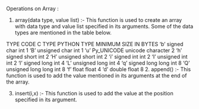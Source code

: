 Operations on Array :

1. array(data type, value list) :- This function is used to create an array with data type and value list specified in its arguments. Some of the data types are mentioned in the table below.



TYPE CODE	C TYPE	PYTHON TYPE	MINIMUM SIZE IN BYTES
‘b’	signed char	int	1
‘B’	unsigned char	int	1
‘u’	Py_UNICODE	unicode character	2
‘h’	signed short	int	2
‘H’	unsigned short	int	2
‘i’	signed int	int	2
‘I’	unsigned int	int	2
‘l’	signed long	int	4
‘L’	unsigned long	int	4
‘q’	signed long long	int	8
‘Q’	unsigned long long	int	8
‘f’	float	float	4
‘d’	double	float	8
2. append() :- This function is used to add the value mentioned in its arguments at the end of the array.

3. insert(i,x) :- This function is used to add the value at the position specified in its argument.